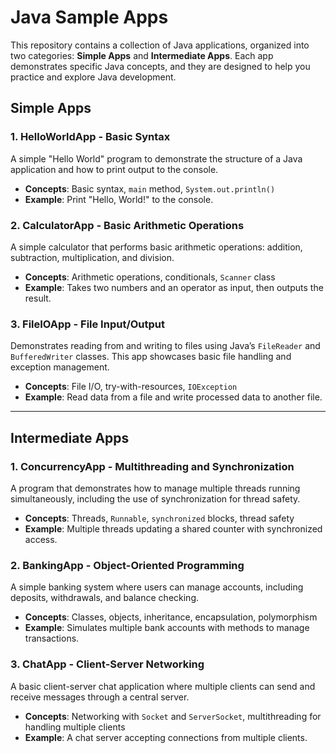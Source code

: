 # Java Sample Apps

This repository contains a collection of Java applications, organized into two categories: **Simple Apps** and **Intermediate Apps**. Each app demonstrates specific Java concepts, and they are designed to help you practice and explore Java development.

## Simple Apps

### 1. **HelloWorldApp - Basic Syntax**
A simple "Hello World" program to demonstrate the structure of a Java application and how to print output to the console.

- **Concepts**: Basic syntax, `main` method, `System.out.println()`
- **Example**: Print "Hello, World!" to the console.

### 2. **CalculatorApp - Basic Arithmetic Operations**
A simple calculator that performs basic arithmetic operations: addition, subtraction, multiplication, and division.

- **Concepts**: Arithmetic operations, conditionals, `Scanner` class
- **Example**: Takes two numbers and an operator as input, then outputs the result.

### 3. **FileIOApp - File Input/Output**
Demonstrates reading from and writing to files using Java’s `FileReader` and `BufferedWriter` classes. This app showcases basic file handling and exception management.

- **Concepts**: File I/O, try-with-resources, `IOException`
- **Example**: Read data from a file and write processed data to another file.

---

## Intermediate Apps

### 1. **ConcurrencyApp - Multithreading and Synchronization**
A program that demonstrates how to manage multiple threads running simultaneously, including the use of synchronization for thread safety.

- **Concepts**: Threads, `Runnable`, `synchronized` blocks, thread safety
- **Example**: Multiple threads updating a shared counter with synchronized access.

### 2. **BankingApp - Object-Oriented Programming**
A simple banking system where users can manage accounts, including deposits, withdrawals, and balance checking.

- **Concepts**: Classes, objects, inheritance, encapsulation, polymorphism
- **Example**: Simulates multiple bank accounts with methods to manage transactions.

### 3. **ChatApp - Client-Server Networking**
A basic client-server chat application where multiple clients can send and receive messages through a central server.

- **Concepts**: Networking with `Socket` and `ServerSocket`, multithreading for handling multiple clients
- **Example**: A chat server accepting connections from multiple clients.
